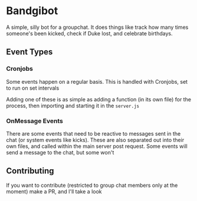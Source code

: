 # Bandgibot

A simple, silly bot for a groupchat. It does things like track how many times someone's been kicked, check if Duke lost, and celebrate birthdays.

## Event Types

### Cronjobs

Some events happen on a regular basis. This is handled with Cronjobs, set to run on set intervals

Adding one of these is as simple as adding a function (in its own file) for the process, then importing and starting it in the `server.js`

### OnMessage Events

There are some events that need to be reactive to messages sent in the chat (or system events like kicks). 
These are also separated out into their own files, and called within the main server post request. Some events will send a message to the chat, but some won't

## Contributing

If you want to contribute (restricted to group chat members only at the moment) make a PR, and I'll take a look
